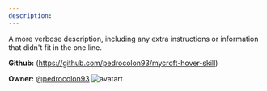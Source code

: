 ```yaml
---
description: 
---
```

A more verbose description, including any extra instructions or
information that didn't fit in the one line.

**Github:** (https://github.com/pedrocolon93/mycroft-hover-skill)

**Owner:** [@pedrocolon93](https://github.com/pedrocolon93) ![avatart](https://avatars2.githubusercontent.com/u/5157240?v=4)

